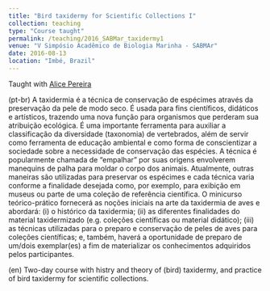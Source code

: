 ```yaml
---
title: "Bird taxidermy for Scientific Collections I"
collection: teaching
type: "Course taught"
permalink: /teaching/2016_SABMar_taxidermy1
venue: "V Simpósio Acadêmico de Biologia Marinha - SABMAr"
date: 2016-08-13
location: "Imbé, Brazil"
---
```


Taught with [Alice Pereira](https://www.researchgate.net/profile/Alice-Pereira-6)

(pt-br)  A taxidermia é a técnica de conservação de espécimes através da preservação da pele de modo seco. É usada para fins científicos, didáticos e artísticos, trazendo uma nova função para organismos que perderam sua atribuição ecológica. É uma importante ferramenta para auxiliar a classificação da diversidade (taxonomia) de vertebrados, além de servir como ferramenta de educação ambiental e como forma de conscientizar a sociedade sobre a necessidade de conservação das espécies. A técnica é popularmente chamada de “empalhar” por suas origens envolverem manequins de palha para moldar o corpo dos animais. Atualmente, outras maneiras são utilizadas para preservar os espécimes e cada técnica varia conforme a finalidade desejada como, por exemplo, para exibição em museus ou parte de uma coleção de referência científica. O minicurso teórico-prático fornecerá as noções iniciais na arte da taxidermia de aves e abordará: (i) o histórico da taxidermia; (ii) as diferentes finalidades do material taxidermizado (e.g. coleções científicas ou material didático); (iii) as técnicas utilizadas para o preparo e conservação de peles de aves para coleções científicas; e, também, haverá a oportunidade de preparo de um/dois exemplar(es) a fim de materializar os conhecimentos adquiridos pelos participantes.

(en) Two-day course with histry and theory of (bird) taxidermy, and practice of bird taxidermy for scientific collections.

